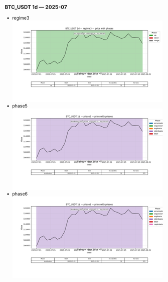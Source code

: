 ### BTC_USDT 1d — 2025-07

- regime3
![BTC_USDT_1d_regime3_2025-07_phase_price.png](outputs/fourier/phase_monthly/BTC_USDT/1d/2025/2025-07/BTC_USDT_1d_regime3_2025-07_phase_price.png)
- phase5
![BTC_USDT_1d_phase5_2025-07_phase_price.png](outputs/fourier/phase_monthly/BTC_USDT/1d/2025/2025-07/BTC_USDT_1d_phase5_2025-07_phase_price.png)
- phase6
![BTC_USDT_1d_phase6_2025-07_phase_price.png](outputs/fourier/phase_monthly/BTC_USDT/1d/2025/2025-07/BTC_USDT_1d_phase6_2025-07_phase_price.png)